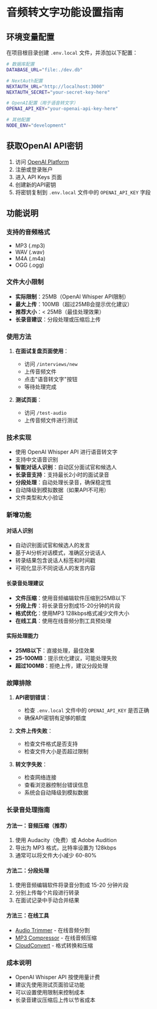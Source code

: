 # 音频转文字功能设置指南

## 环境变量配置

在项目根目录创建 `.env.local` 文件，并添加以下配置：

```bash
# 数据库配置
DATABASE_URL="file:./dev.db"

# NextAuth配置
NEXTAUTH_URL="http://localhost:3000"
NEXTAUTH_SECRET="your-secret-key-here"

# OpenAI配置（用于语音转文字）
OPENAI_API_KEY="your-openai-api-key-here"

# 其他配置
NODE_ENV="development"
```

## 获取OpenAI API密钥

1. 访问 [OpenAI Platform](https://platform.openai.com/)
2. 注册或登录账户
3. 进入 API Keys 页面
4. 创建新的API密钥
5. 将密钥复制到 `.env.local` 文件中的 `OPENAI_API_KEY` 字段

## 功能说明

### 支持的音频格式
- MP3 (.mp3)
- WAV (.wav)
- M4A (.m4a)
- OGG (.ogg)

### 文件大小限制
- **实际限制**：25MB（OpenAI Whisper API限制）
- **最大上传**：100MB（超过25MB会提示优化建议）
- **推荐大小**：< 25MB（最佳处理效果）
- **长录音建议**：分段处理或压缩后上传

### 使用方法

1. **在面试复盘页面使用**：
   - 访问 `/interviews/new`
   - 上传音频文件
   - 点击"语音转文字"按钮
   - 等待处理完成

2. **测试页面**：
   - 访问 `/test-audio`
   - 上传音频文件进行测试

### 技术实现

- 使用 OpenAI Whisper API 进行语音转文字
- 支持中文语音识别
- **智能对话人识别**：自动区分面试官和候选人
- **长录音支持**：支持最长2小时的面试录音
- **分段处理**：自动处理长录音，确保稳定性
- 自动降级到模拟数据（如果API不可用）
- 文件类型和大小验证

### 新增功能

#### 对话人识别
- 自动识别面试官和候选人的发言
- 基于AI分析对话模式，准确区分说话人
- 转录结果包含说话人标签和时间戳
- 可视化显示不同说话人的发言内容

#### 长录音处理建议
- **文件压缩**：使用音频编辑软件压缩到25MB以下
- **分段上传**：将长录音分割成15-20分钟的片段
- **格式优化**：使用MP3 128kbps格式减少文件大小
- **在线工具**：使用在线音频分割工具预处理

#### 实际处理能力
- **25MB以下**：直接处理，最佳效果
- **25-100MB**：提示优化建议，可能处理失败
- **超过100MB**：拒绝上传，建议分段处理

### 故障排除

1. **API密钥错误**：
   - 检查 `.env.local` 文件中的 `OPENAI_API_KEY` 是否正确
   - 确保API密钥有足够的额度

2. **文件上传失败**：
   - 检查文件格式是否支持
   - 检查文件大小是否超过限制

3. **转文字失败**：
   - 检查网络连接
   - 查看浏览器控制台错误信息
   - 系统会自动降级到模拟数据

### 长录音处理指南

#### 方法一：音频压缩（推荐）
1. 使用 Audacity（免费）或 Adobe Audition
2. 导出为 MP3 格式，比特率设置为 128kbps
3. 通常可以将文件大小减少 60-80%

#### 方法二：分段处理
1. 使用音频编辑软件将录音分割成 15-20 分钟片段
2. 分别上传每个片段进行转录
3. 在面试记录中手动合并结果

#### 方法三：在线工具
- [Audio Trimmer](https://audiotrimmer.com/) - 在线音频分割
- [MP3 Compressor](https://www.mp3compressor.com/) - 在线音频压缩
- [CloudConvert](https://cloudconvert.com/) - 格式转换和压缩

### 成本说明

- OpenAI Whisper API 按使用量计费
- 建议先使用测试页面验证功能
- 可以设置使用限制来控制成本
- 长录音建议压缩后上传以节省成本
